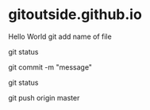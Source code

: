 # gitoutside.github.io
Hello World
git add name of file

git status

git commit -m "message"

git status

git push origin master
